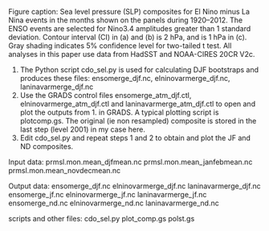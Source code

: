 Figure caption: Sea level pressure (SLP) composites for El Nino minus La Nina events in the months shown on the panels during 1920–2012. The ENSO events are selected for Nino3.4 amplitudes greater than 1 standard deviation. Contour interval (CI) in (a) and (b) is 2 hPa, and is 1 hPa in (c). Gray shading indicates 5% confidence level for two-tailed t test. All analyses in this paper use data from HadSST and NOAA-CIRES 20CR V2c.

1. The Python script cdo_sel.py is used for calculating DJF bootstraps and produces these files: 
ensomerge_djf.nc, elninovarmerge_djf.nc, laninavarmerge_djf.nc
2. Use the GRADS control files ensomerge_atm_djf.ctl, elninovarmerge_atm_djf.ctl and laninavarmerge_atm_djf.ctl to open and 
plot the outputs from 1. in GRADS. A typical plotting script is plotcomp.gs. The original (ie non resampled) composite is stored 
in the last step (level 2001) in my case here.
3. Edit cdo_sel.py and repeat steps 1 and 2 to obtain and plot the JF and ND composites.

Input data:
prmsl.mon.mean_djfmean.nc
prmsl.mon.mean_janfebmean.nc
prmsl.mon.mean_novdecmean.nc

Output data:
ensomerge_djf.nc
elninovarmerge_djf.nc
laninavarmerge_djf.nc
ensomerge_jf.nc
elninovarmerge_jf.nc
laninavarmerge_jf.nc
ensomerge_nd.nc
elninovarmerge_nd.nc
laninavarmerge_nd.nc

scripts and other files:
cdo_sel.py
plot_comp.gs
polst.gs
